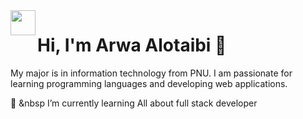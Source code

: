<img src="https://user-images.githubusercontent.com/88631496/221387323-da3638a7-f62a-43a6-a2ec-ba95fb5fe792.png" width='40' align="left"/>

# Hi, I'm Arwa Alotaibi 👋

My major is in information technology from PNU. I am passionate for learning programming languages and developing web applications.

🌱 &nbsp I’m currently learning All about full stack developer


